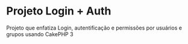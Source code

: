 # Projeto Login + Auth

Projeto que enfatiza Login, autentificação e permissões por usuários e grupos usando CakePHP 3
